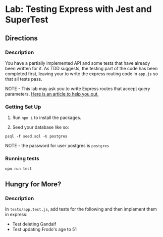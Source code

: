 # Lab: Testing Express with Jest and SuperTest

## Directions

### Description

You have a partially implemented API and some tests that have already been written for it. As TDD suggests, the testing part of the code has been completed first, leaving your to write the express routing code in `app.js` so that all tests pass.

NOTE - This lab may ask you to write Express routes that accept query parameters. [Here is an article to help you out.](https://stackabuse.com/get-query-strings-and-parameters-in-express-js/)

### Getting Set Up

1. Run `npm i` to install the packages.

1. Seed your database like so:

```
psql -f seed.sql -U postgres
```

NOTE - the password for user postgres is `postgres`

### Running tests

```
npm run test
```

## Hungry for More?

### Description

In `tests/app.test.js`, add tests for the following and then implement them in express:

- Test deleting Gandalf
- Test updating Frodo's age to 51
